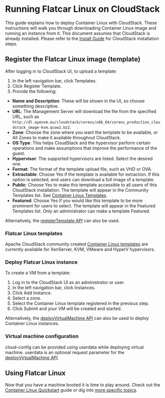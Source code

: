 # Running Flatcar Linux on CloudStack

This guide explains how to deploy Container Linux with CloudStack. These instructions will walk you through downloading Container Linux image and running an instance from it. This document assumes that CloudStack is already installed. Please refer to the [Install Guide][install-guide] for CloudStack installation steps.


## Register the Flatcar Linux image (template)

After logging in to CloudStack UI, to upload a template:

1. In the left navigation bar, click Templates.
2. Click Register Template.
3. Provide the following:
  * **Name and Description**: These will be shown in the UI, so choose something descriptive.
  * **URL**: The Management Server will download the file from the specified URL, such as `http://dl.openvm.eu/cloudstack/coreos/x86_64/coreos_production_cloudstack_image-kvm.qcow2.bz2`.
  * **Zone**: Choose the zone where you want the template to be available, or All Zones to make it available throughout CloudStack.
  * **OS Type**: This helps CloudStack and the hypervisor perform certain operations and make assumptions that improve the performance of the guest.
  * **Hypervisor**: The supported hypervisors are listed. Select the desired one.
  * **Format**: The format of the template upload file, such as VHD or OVA.
  * **Extractable**: Choose Yes if the template is available for extraction. If this option is selected, end users can download a full image of a template.
  * **Public**: Choose Yes to make this template accessible to all users of this CloudStack installation. The template will appear in the Community Templates list. See [Container Linux Templates](#coreos-container-linux-templates).
  * **Featured**: Choose Yes if you would like this template to be more prominent for users to select. The template will appear in the Featured Templates list. Only an administrator can make a template Featured.

Alternatively, the [registerTemplate API][register-template-api] can also be used.

### Flatcar Linux templates

Apache CloudStack community created [Container Linux templates][coreos-templates] are currently available for XenServer, KVM, VMware and HyperV hypervisors.

### Deploy Flatcar Linux instance

To create a VM from a template:

1. Log in to the CloudStack UI as an administrator or user.
2. In the left navigation bar, click Instances.
3. Click Add Instance.
4. Select a zone.
5. Select the Container Linux template registered in the previous step.
6. Click Submit and your VM will be created and started.

Alternatively, the [deployVirtualMachine API][deploy-vm-api] can also be used to deploy Container Linux instances.

### Virtual machine configuration

cloud-config can be provided using userdata while deploying virtual machine. userdata is an optional request parameter for the [deployVirtualMachine API][deploy-vm-api].

## Using Flatcar Linux

Now that you have a machine booted it is time to play around.
Check out the [Container Linux Quickstart][coreos-quickstart] guide or dig into [more specific topics][coreos-docs].

[install-guide]: http://docs.cloudstack.apache.org/projects/cloudstack-installation/en/latest/
[register-template-api]: http://cloudstack.apache.org/docs/api/apidocs-4.4/user/registerTemplate.html
[deploy-vm-api]: http://cloudstack.apache.org/docs/api/apidocs-4.4/user/deployVirtualMachine.html
[coreos-templates]: http://dl.openvm.eu/cloudstack/coreos/x86_64/
[coreos-quickstart]: quickstart.md
[coreos-docs]: https://coreos.com/docs
